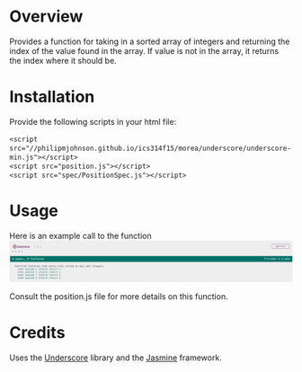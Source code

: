 # Overview

Provides a function for taking in a sorted array of integers and returning the index of the value 
found in the array.  If value is not in the array, it returns the index where it should be.

# Installation

Provide the following scripts in your html file:
```
<script src="//philipmjohnson.github.io/ics314f15/morea/underscore/underscore-min.js"></script>
<script src="position.js"></script>
<script src="spec/PositionSpec.js"></script>
```

# Usage

Here is an example call to the function
![screenshot](https://raw.githubusercontent.com/skchun/position/master/doc/position-test-screen.PNG)

Consult the position.js file for more details on this function.

# Credits

Uses the [Underscore](http://underscorejs.org) library and the [Jasmine](http://jasmine.github.io/) framework.
